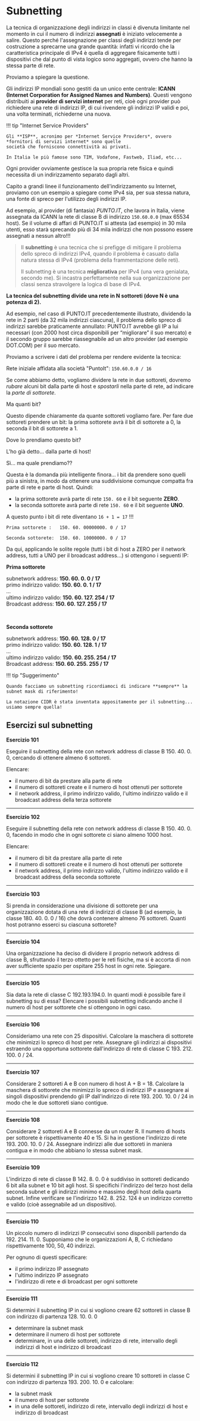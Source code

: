 # Subnetting

La tecnica di organizzazione degli indirizzi in classi è divenuta limitante nel momento in cui il numero
di indirizzi **assegnati** è iniziato velocemente a salire. Questo perché l'assegnazione per classi degli
indirizzi tende per costruzione a sprecarne una grande quantità: infatti vi ricordo che la caratteristica
principale di IPv4 è quella di aggregare fisicamente tutti i dispositivi che dal punto di vista logico sono
aggregati, ovvero che hanno la stessa parte di rete.

Proviamo a spiegare la questione.

Gli indirizzi IP mondiali sono gestiti da un unico ente centrale: **ICANN (Internet Corporation for Assigned Names and Numbers)**. 
Questi vengono distribuiti ai **provider di servizi internet** per reti, cioè ogni provider può richiedere una rete di indirizzi IP, 
di cui rivendere gli indirizzi IP validi e poi, una volta terminati, richiederne una nuova.


!!! tip "Internet Service Providers"
    
    Gli **ISP**, acronimo per *Internet Service Providers*, ovvero *fornitori di servizi internet* sono quelle
    società che forniscono connettività ai privati.
    
    In Italia le più famose sono TIM, Vodafone, Fastweb, Iliad, etc...
    
Ogni provider ovviamente gestisce la sua propria rete fisica e quindi necessita di un indirizzamento separato dagli altri.

Capito a grandi linee il funzionamento dell'indirizzamento su Internet, proviamo con un esempio a spiegare come IPv4 sia, per sua stessa natura,
una fonte di spreco per l'utilizzo degli indirizzi IP.

Ad esempio, al provider (di fantasia) *PUNTO.IT*, che lavora in Italia, viene assegnata da ICANN la rete di classe B di indirizzo `150.60.0.0` (max 65534 host). 
Se il volume di affari di PUNTO.IT si attesta (ad esempio) in 30 mila utenti, esso starà sprecando più di 34 mila indirizzi che non possono essere assegnati a 
nessun altro!!!

> Il **subnetting** è una tecnica che si prefigge di mitigare il problema dello spreco di indirizzi IPv4, quando il problema è
> casuato dalla natura stessa di IPv4 (problema della frammentazione delle reti).
>
> Il subnetting è una tecnica **migliorativa** per IPv4 (una vera genialata, secondo me). 
> Si incastra perfettamente nella sua organizzazione per classi senza stravolgere la logica di base di IPv4.


**La tecnica del subnetting divide una rete in N sottoreti (dove N è una potenza di 2).**

Ad esempio, nel caso di PUNTO.IT precedentemente illustrato, dividendo la rete in 2 parti (da 32 mila indirizzi ciascuna), il problema dello spreco di indirizzi
sarebbe praticamente annullato: PUNTO.IT avrebbe gli IP a lui necessari (con 2000 host circa disponibili per “migliorare” il suo
mercato) e il secondo gruppo sarebbe riassegnabile ad un altro provider (ad esempio DOT.COM) per il suo mercato.

Proviamo a scrivere i dati del problema per rendere evidente la tecnica:


Rete iniziale affidata alla società "PuntoIt": `150.60.0.0 / 16`

Se come abbiamo detto, vogliamo dividere la rete in due sottoreti, dovremo *rubare* alcuni bit dalla parte di host e *spostarli* nella parte
di rete, ad indicare la *parte di sottorete*. 

Ma quanti bit? 

Questo dipende chiaramente da quante sottoreti vogliamo fare. Per fare due sottoreti prendere un bit: la prima sottorete avrà il bit di sottorete a 0, 
la seconda il bit di sottorete a 1.

Dove lo prendiamo questo bit?

L'ho già detto... dalla parte di host!

Sì... ma quale prendiamo??

Questa è la domanda più intelligente finora... i bit da prendere sono quelli più a sinistra, in modo da ottenere una suddivisione comunque compatta fra parte di
rete e parte di host. Quindi:


- la prima sottorete avrà parte di rete `150. 60` e il bit seguente **ZERO**.
- la seconda sottorete avrà parte di rete `150. 60` e il bit seguente **UNO**.

A questo punto i bit di rete diventano `16 + 1 = 17` !!!

```
Prima sottorete :   150. 60. 00000000. 0 / 17

Seconda sottorete:  150. 60. 10000000. 0 / 17
```

Da qui, applicando le solite regole (tutti i bit di host a ZERO per il network address, tutti a UNO per il
broadcast address...) si ottengono i seguenti IP:

**Prima sottorete**

subnetwork address:      **150. 60. 0. 0 / 17** <br>
primo indirizzo valido:  **150. 60. 0. 1 / 17** <br>
...<br>
ultimo indirizzo valido: **150. 60. 127. 254 / 17**<br>
Broadcast address:       **150. 60. 127. 255 / 17**<br>

<br>

**Seconda sottorete**

subnetwork address:      **150. 60. 128. 0 / 17**<br>
primo indirizzo valido:  **150. 60. 128. 1 / 17**<br>
...<br>
ultimo indirizzo valido: **150. 60. 255. 254 / 17**<br>
Broadcast address:       **150. 60. 255. 255 / 17**<br>


!!! tip "Suggerimento"
    
    Quando facciamo un subnetting ricordiamoci di indicare **sempre** la subnet mask di riferimento!
    
    La notazione CIDR è stata inventata appositamente per il subnetting... usiamo sempre quella!
    
    



## Esercizi sul subnetting

**Esercizio 101**

Eseguire il subnetting della rete con network address di classe B 150. 40. 0. 0, cercando di ottenere
almeno 6 sottoreti.

Elencare:

- il numero di bit da prestare alla parte di rete
- il numero di sottoreti create e il numero di host ottenuti per sottorete
- il network address, il primo indirizzo valido, l'ultimo indirizzo valido e il broadcast address
    della terza sottorete

---

**Esercizio 102**

Eseguire il subnetting della rete con network address di classe B 150. 40. 0. 0, facendo in modo che
in ogni sottorete ci siano almeno 1000 host.

Elencare:

- il numero di bit da prestare alla parte di rete
- il numero di sottoreti create e il numero di host ottenuti per sottorete
- il network address, il primo indirizzo valido, l'ultimo indirizzo valido e il broadcast address
    della seconda sottorete

---

**Esercizio 103**

Si prenda in considerazione una divisione di sottorete per una organizzazione dotata di una rete di
indirizzi di classe B (ad esempio, la classe 180. 40. 0. 0 / 16) che dovrà contenere almeno 76 sottoreti.
Quanti host potranno esserci su ciascuna sottorete?

---

**Esercizio 104**

Una organizzazione ha deciso di dividere il proprio network address di classe B, sfruttando il terzo
ottetto per le reti fisiche, ma si è accorta di non aver sufficiente spazio per ospitare 255 host in ogni
rete. Spiegare.

---

**Esercizio 105**

Sia data la rete di classe C 192.193.194.0. In quanti modi è possibile fare il subnetting su di essa?
Elencare i possibili subnetting indicando anche il numero di host per sottorete che si ottengono in ogni caso.

---

**Esercizio 106**

Consideriamo una rete con 25 dispositivi. Calcolare la maschera di sottorete che minimizzi lo spreco di
host per rete. Assegnare gli indirizzi ai dispositivi estraendo una opportuna sottorete dall'indirizzo di
rete di classe C 193. 212. 100. 0 / 24.

---

**Esercizio 107**

Considerare 2 sottoreti A e B con numero di host A + B = 18. Calcolare la maschera di sottorete che
minimizzi lo spreco di indirizzi IP e assegnare ai singoli dispositivi prendendo gli IP dall'indirizzo di
rete 193. 200. 10. 0 / 24 in modo che le due sottoreti siano contigue.

---

**Esercizio 108**

Considerare 2 sottoreti A e B connesse da un router R. Il numero di hosts per sottorete è rispettivamente
40 e 15. Si ha in gestione l'indirizzo di rete 193. 200. 10. 0 / 24. Assegnare indirizzi alle due sottoreti
in maniera contigua e in modo che abbiano lo stessa subnet mask.

---

**Esercizio 109**

L'indirizzo di rete di classe B 142. 8. 0. 0 è suddiviso in sottoreti dedicando 6 bit alla subnet e 10 bit
agli host. Si specifichi l'indirizzo del terzo host della seconda subnet e gli indirizzi minimo e massimo
degli host della quarta subnet. Infine verificare se l'indirizzo 142. 8. 252. 124 è un indirizzo corretto e
valido (cioè assegnabile ad un dispositivo).

---

**Esercizio 110**

Un piccolo numero di indirizzi IP consecutivi sono disponibili partendo da 192. 214. 11. 0.
Supponiamo che le organizzazioni A, B, C richiedano rispettivamente 100, 50, 40 indirizzi.

Per ognuno di questi specificare:

- il primo indirizzo IP assegnato
- l'ultimo indirizzo IP assegnato
- l'indirizzo di rete e di broadcast per ogni sottorete

---

**Esercizio 111**

Si determini il subnetting IP in cui si vogliono creare 62 sottoreti in classe B con indirizzo di partenza
128. 10. 0. 0

- determinare la subnet mask
- determinare il numero di host per sottorete
- determinare, in una delle sottoreti, indirizzo di rete, intervallo degli indirizzi di host e indirizzo
    di broadcast

---

**Esercizio 112**

Si determini il subnetting IP in cui si vogliono creare 10 sottoreti in classe C con indirizzo di partenza
193. 200. 10. 0 e calcolare:

- la subnet mask
- il numero di host per sottorete
- in una delle sottoreti, indirizzo di rete, intervallo degli indirizzi di host e indirizzo di broadcast


<br>
<br>

